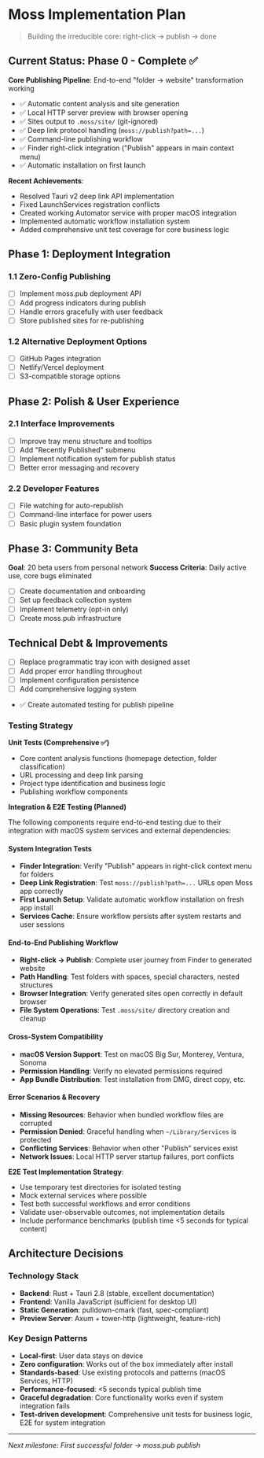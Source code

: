 # Moss Implementation Plan

> Building the irreducible core: right-click → publish → done

## Current Status: Phase 0 - Complete ✅

**Core Publishing Pipeline**: End-to-end "folder → website" transformation working
- ✅ Automatic content analysis and site generation
- ✅ Local HTTP server preview with browser opening  
- ✅ Sites output to `.moss/site/` (git-ignored)
- ✅ Deep link protocol handling (`moss://publish?path=...`)
- ✅ Command-line publishing workflow
- ✅ Finder right-click integration ("Publish" appears in main context menu)
- ✅ Automatic installation on first launch

**Recent Achievements**:
- Resolved Tauri v2 deep link API implementation
- Fixed LaunchServices registration conflicts
- Created working Automator service with proper macOS integration
- Implemented automatic workflow installation system
- Added comprehensive unit test coverage for core business logic

## Phase 1: Deployment Integration

### 1.1 Zero-Config Publishing
- [ ] Implement moss.pub deployment API
- [ ] Add progress indicators during publish  
- [ ] Handle errors gracefully with user feedback
- [ ] Store published sites for re-publishing

### 1.2 Alternative Deployment Options
- [ ] GitHub Pages integration
- [ ] Netlify/Vercel deployment
- [ ] S3-compatible storage options

## Phase 2: Polish & User Experience

### 2.1 Interface Improvements  
- [ ] Improve tray menu structure and tooltips
- [ ] Add "Recently Published" submenu
- [ ] Implement notification system for publish status
- [ ] Better error messaging and recovery

### 2.2 Developer Features
- [ ] File watching for auto-republish
- [ ] Command-line interface for power users
- [ ] Basic plugin system foundation

## Phase 3: Community Beta

**Goal**: 20 beta users from personal network
**Success Criteria**: Daily active use, core bugs eliminated

- [ ] Create documentation and onboarding
- [ ] Set up feedback collection system  
- [ ] Implement telemetry (opt-in only)
- [ ] Create moss.pub infrastructure

## Technical Debt & Improvements

- [ ] Replace programmatic tray icon with designed asset
- [ ] Add proper error handling throughout
- [ ] Implement configuration persistence
- [ ] Add comprehensive logging system
- ✅ Create automated testing for publish pipeline

### Testing Strategy

**Unit Tests (Comprehensive ✅)**
- Core content analysis functions (homepage detection, folder classification)
- URL processing and deep link parsing
- Project type identification and business logic
- Publishing workflow components

**Integration & E2E Testing (Planned)**

The following components require end-to-end testing due to their integration with macOS system services and external dependencies:

#### **System Integration Tests**
- **Finder Integration**: Verify "Publish" appears in right-click context menu for folders
- **Deep Link Registration**: Test `moss://publish?path=...` URLs open Moss app correctly
- **First Launch Setup**: Validate automatic workflow installation on fresh app install
- **Services Cache**: Ensure workflow persists after system restarts and user sessions

#### **End-to-End Publishing Workflow**
- **Right-click → Publish**: Complete user journey from Finder to generated website
- **Path Handling**: Test folders with spaces, special characters, nested structures
- **Browser Integration**: Verify generated sites open correctly in default browser
- **File System Operations**: Test `.moss/site/` directory creation and cleanup

#### **Cross-System Compatibility**
- **macOS Version Support**: Test on macOS Big Sur, Monterey, Ventura, Sonoma
- **Permission Handling**: Verify no elevated permissions required
- **App Bundle Distribution**: Test installation from DMG, direct copy, etc.

#### **Error Scenarios & Recovery**
- **Missing Resources**: Behavior when bundled workflow files are corrupted
- **Permission Denied**: Graceful handling when `~/Library/Services` is protected
- **Conflicting Services**: Behavior when other "Publish" services exist
- **Network Issues**: Local HTTP server startup failures, port conflicts

**E2E Test Implementation Strategy**:
- Use temporary test directories for isolated testing
- Mock external services where possible
- Test both successful workflows and error conditions
- Validate user-observable outcomes, not implementation details
- Include performance benchmarks (publish time <5 seconds for typical content)

## Architecture Decisions

### Technology Stack
- **Backend**: Rust + Tauri 2.8 (stable, excellent documentation)
- **Frontend**: Vanilla JavaScript (sufficient for desktop UI)
- **Static Generation**: pulldown-cmark (fast, spec-compliant)
- **Preview Server**: Axum + tower-http (lightweight, feature-rich)

### Key Design Patterns
- **Local-first**: User data stays on device
- **Zero configuration**: Works out of the box immediately after install
- **Standards-based**: Use existing protocols and patterns (macOS Services, HTTP)
- **Performance-focused**: <5 seconds typical publish time
- **Graceful degradation**: Core functionality works even if system integration fails
- **Test-driven development**: Comprehensive unit tests for business logic, E2E for system integration

---

*Next milestone: First successful folder → moss.pub publish*